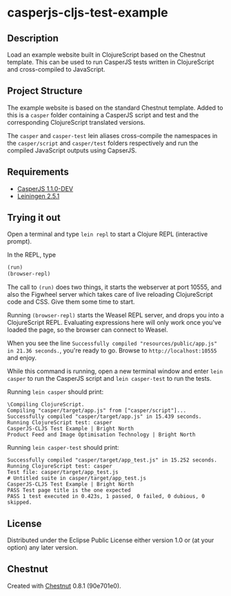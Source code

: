 # casperjs-cljs-test-example


## Description

Load an example website built in ClojureScript based on the Chestnut template. This can be used to run CasperJS tests 
written in ClojureScript and cross-compiled to JavaScript. 

## Project Structure

The example website is based on the standard Chestnut template. Added to this is a `casper` folder containing a CasperJS 
script and test and the corresponding ClojureScript translated versions.

The `casper` and `casper-test` lein aliases cross-compile the namespaces in the `casper/script` and `casper/test` 
folders respectively and run the compiled JavaScript outputs using CapserJS.

## Requirements

* [CasperJS 1.1.0-DEV](http://casperjs.readthedocs.org/en/latest/# ' target "_blank" ')
* [Leiningen 2.5.1](https://github.com/technomancy/leiningen ' target "_blank" ')

## Trying it out

Open a terminal and type `lein repl` to start a Clojure REPL
(interactive prompt).

In the REPL, type

```clojure
(run)
(browser-repl)
```

The call to `(run)` does two things, it starts the webserver at port
10555, and also the Figwheel server which takes care of live reloading
ClojureScript code and CSS. Give them some time to start.

Running `(browser-repl)` starts the Weasel REPL server, and drops you
into a ClojureScript REPL. Evaluating expressions here will only work
once you've loaded the page, so the browser can connect to Weasel.

When you see the line `Successfully compiled "resources/public/app.js"
in 21.36 seconds.`, you're ready to go. Browse to
`http://localhost:10555` and enjoy.

While this command is running, open a new terminal window and enter `lein casper` to run the CasperJS script and 
`lein casper-test` to run the tests.

Running `lein casper` should print:

```
\Compiling ClojureScript.
Compiling "casper/target/app.js" from ["casper/script"]...
Successfully compiled "casper/target/app.js" in 15.439 seconds.
Running ClojureScript test: casper
CasperJS-CLJS Test Example | Bright North
Product Feed and Image Optimisation Technology | Bright North
```

Running `lein casper-test` should print:

```
Successfully compiled "casper/target/app_test.js" in 15.252 seconds.
Running ClojureScript test: casper
Test file: casper/target/app_test.js
# Untitled suite in casper/target/app_test.js
CasperJS-CLJS Test Example | Bright North
PASS Test page title is the one expected
PASS 1 test executed in 0.423s, 1 passed, 0 failed, 0 dubious, 0 skipped.
```

## License

Distributed under the Eclipse Public License either version 1.0 or (at
your option) any later version.

## Chestnut

Created with [Chestnut](http://plexus.github.io/chestnut/) 0.8.1 (90e701e0).
